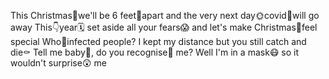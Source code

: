 This Christmas🎄we'll be 6 feet👣apart and the very next day🌞covid🦠will go away This👇year🗓️ set aside all your fears😱 and let's make Christmas🎄feel special Who🧐infected people? I kept my distance but you still catch and die⚰️ Tell me baby👶, do you recognise🧐 me? Well I'm in a mask😷 so it wouldn't surprise😲 me
